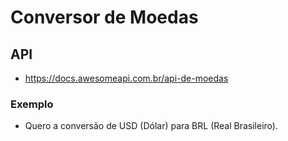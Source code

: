 # Conversor de Moedas

## API

- https://docs.awesomeapi.com.br/api-de-moedas

### Exemplo

- Quero a conversão de USD (Dólar) para BRL (Real Brasileiro).